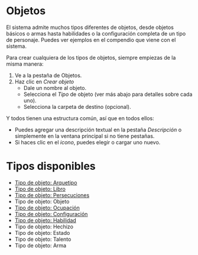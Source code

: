 # Objetos

El sistema admite muchos tipos diferentes de objetos, desde objetos básicos o armas hasta habilidades o la configuración completa de un tipo de personaje. Puedes ver ejemplos en el compendio que viene con el sistema.

Para crear cualquiera de los tipos de objetos, siempre empiezas de la misma manera:

1. Ve a la pestaña de Objetos.
2. Haz clic en _Crear objeto_
   - Dale un nombre al objeto.
   - Selecciona el _Tipo_ de objeto (ver más abajo para detalles sobre cada uno).
   - Selecciona la carpeta de destino (opcional).

Y todos tienen una estructura común, así que en todos ellos:

- Puedes agregar una descripción textual en la pestaña _Descripción_ o simplemente en la ventana principal si no tiene pestañas.
- Si haces clic en el _icono_, puedes elegir o cargar uno nuevo.

# Tipos disponibles
- [Tipo de objeto: Arquetipo](objeto_arquetipo.md)
- [Tipo de objeto: Libro](objeto_libro.md)
- [Tipo de objeto: Persecuciones](persecuciones.md)
- Tipo de objeto: Objeto
- [Tipo de objeto: Ocupación](objeto_ocupacion.md)
- [Tipo de objeto: Configuración](objeto_configuracion.md)
- [Tipo de objeto: Habilidad](objeto_habilidad.md)
- Tipo de objeto: Hechizo
- Tipo de objeto: Estado
- Tipo de objeto: Talento
- Tipo de objeto: Arma
